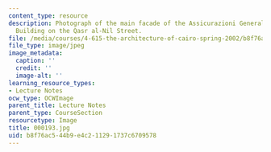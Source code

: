 ```yaml
---
content_type: resource
description: Photograph of the main facade of the Assicurazioni Generali Trieste Apartment
  Building on the Qasr al-Nil Street.
file: /media/courses/4-615-the-architecture-of-cairo-spring-2002/b8f76ac544b9e4c211291737c6709578_000193.jpg
file_type: image/jpeg
image_metadata:
  caption: ''
  credit: ''
  image-alt: ''
learning_resource_types:
- Lecture Notes
ocw_type: OCWImage
parent_title: Lecture Notes
parent_type: CourseSection
resourcetype: Image
title: 000193.jpg
uid: b8f76ac5-44b9-e4c2-1129-1737c6709578
---
```

